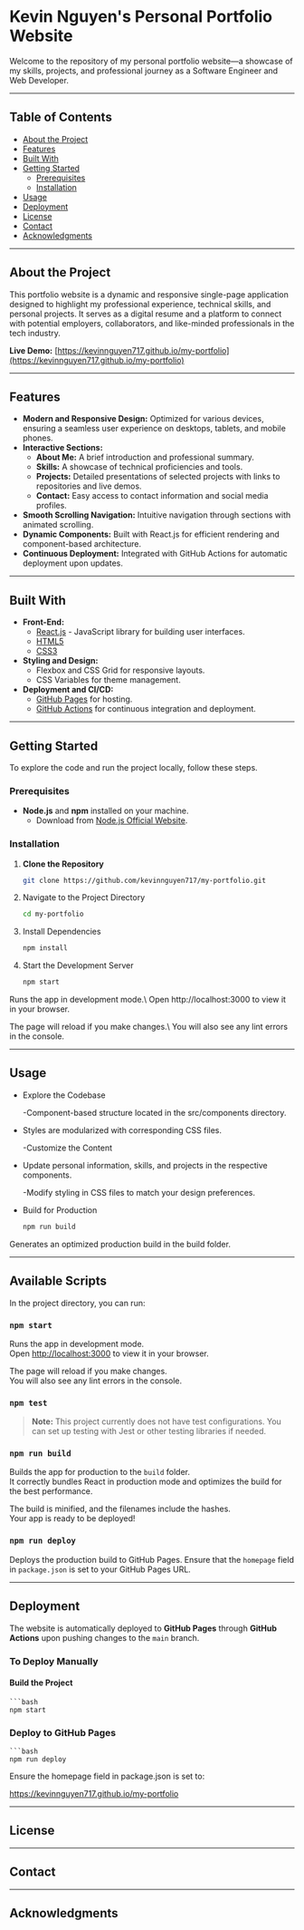 # Kevin Nguyen's Personal Portfolio Website

Welcome to the repository of my personal portfolio website—a showcase of my skills, projects, and professional journey as a Software Engineer and Web Developer.

---

## Table of Contents

- [About the Project](#about-the-project)
- [Features](#features)
- [Built With](#built-with)
- [Getting Started](#getting-started)
  - [Prerequisites](#prerequisites)
  - [Installation](#installation)
- [Usage](#usage)
- [Deployment](#deployment)
- [License](#license)
- [Contact](#contact)
- [Acknowledgments](#acknowledgments)

---

## About the Project

This portfolio website is a dynamic and responsive single-page application designed to highlight my professional experience, technical skills, and personal projects. It serves as a digital resume and a platform to connect with potential employers, collaborators, and like-minded professionals in the tech industry.

**Live Demo:** [https://kevinnguyen717.github.io/my-portfolio](https://kevinnguyen717.github.io/my-portfolio)

---

## Features

- **Modern and Responsive Design:** Optimized for various devices, ensuring a seamless user experience on desktops, tablets, and mobile phones.
- **Interactive Sections:**
  - **About Me:** A brief introduction and professional summary.
  - **Skills:** A showcase of technical proficiencies and tools.
  - **Projects:** Detailed presentations of selected projects with links to repositories and live demos.
  - **Contact:** Easy access to contact information and social media profiles.
- **Smooth Scrolling Navigation:** Intuitive navigation through sections with animated scrolling.
- **Dynamic Components:** Built with React.js for efficient rendering and component-based architecture.
- **Continuous Deployment:** Integrated with GitHub Actions for automatic deployment upon updates.

---

## Built With

- **Front-End:**
  - [React.js](https://reactjs.org/) - JavaScript library for building user interfaces.
  - [HTML5](https://developer.mozilla.org/en-US/docs/Web/Guide/HTML/HTML5)
  - [CSS3](https://developer.mozilla.org/en-US/docs/Web/CSS)
- **Styling and Design:**
  - Flexbox and CSS Grid for responsive layouts.
  - CSS Variables for theme management.
- **Deployment and CI/CD:**
  - [GitHub Pages](https://pages.github.com/) for hosting.
  - [GitHub Actions](https://github.com/features/actions) for continuous integration and deployment.

---

## Getting Started

To explore the code and run the project locally, follow these steps.

### Prerequisites

- **Node.js** and **npm** installed on your machine.
  - Download from [Node.js Official Website](https://nodejs.org/).

### Installation

1. **Clone the Repository**

   ```bash
   git clone https://github.com/kevinnguyen717/my-portfolio.git

2. Navigate to the Project Directory
   
   ```bash
   cd my-portfolio

3. Install Dependencies

   ```bash
   npm install

4. Start the Development Server

   ```bash
   npm start
   
Runs the app in development mode.\ Open http://localhost:3000 to view it in your browser.

The page will reload if you make changes.\ You will also see any lint errors in the console.

---

## Usage

- Explore the Codebase

  -Component-based structure located in the src/components directory.

- Styles are modularized with corresponding CSS files.

  -Customize the Content

- Update personal information, skills, and projects in the respective components.

  -Modify styling in CSS files to match your design preferences.

- Build for Production

     ```bash
     npm run build

Generates an optimized production build in the build folder.

---

## Available Scripts

In the project directory, you can run:

### `npm start`

Runs the app in development mode.  
Open [http://localhost:3000](http://localhost:3000) to view it in your browser.

The page will reload if you make changes.  
You will also see any lint errors in the console.

### `npm test`

> **Note:** This project currently does not have test configurations. You can set up testing with Jest or other testing libraries if needed.

### `npm run build`

Builds the app for production to the `build` folder.  
It correctly bundles React in production mode and optimizes the build for the best performance.

The build is minified, and the filenames include the hashes.  
Your app is ready to be deployed!

### `npm run deploy`

Deploys the production build to GitHub Pages. Ensure that the `homepage` field in `package.json` is set to your GitHub Pages URL.

---

## Deployment

The website is automatically deployed to **GitHub Pages** through **GitHub Actions** upon pushing changes to the `main` branch.

### To Deploy Manually

#### Build the Project

    ```bash
    npm start

### Deploy to GitHub Pages

    ```bash
    npm run deploy

Ensure the homepage field in package.json is set to:

https://kevinnguyen717.github.io/my-portfolio

--- 

## License

---

## Contact

--- 

## Acknowledgments
